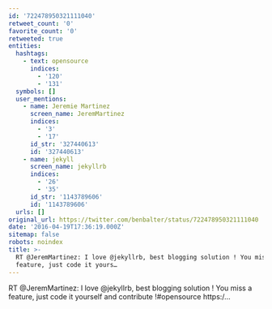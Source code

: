 ```yaml
---
id: '722478950321111040'
retweet_count: '0'
favorite_count: '0'
retweeted: true
entities:
  hashtags:
    - text: opensource
      indices:
        - '120'
        - '131'
  symbols: []
  user_mentions:
    - name: Jeremie Martinez
      screen_name: JeremMartinez
      indices:
        - '3'
        - '17'
      id_str: '327440613'
      id: '327440613'
    - name: jekyll
      screen_name: jekyllrb
      indices:
        - '26'
        - '35'
      id_str: '1143789606'
      id: '1143789606'
  urls: []
original_url: https://twitter.com/benbalter/status/722478950321111040
date: '2016-04-19T17:36:19.000Z'
sitemap: false
robots: noindex
title: >-
  RT @JeremMartinez: I love @jekyllrb, best blogging solution ! You miss a
  feature, just code it yours…
---
```


RT @JeremMartinez: I love @jekyllrb, best blogging solution ! You miss a feature, just code it yourself and contribute !#opensource https:/…
